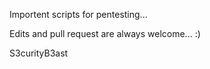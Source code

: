 Importent scripts for pentesting...

Edits and pull request are always welcome... :) 

S3curityB3ast
